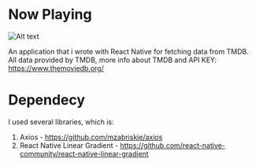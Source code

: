 # Now Playing

![Alt text](/device-2017-06-04-175059.png?raw=true)

An application that i wrote with React Native for fetching data from TMDB.
All data provided by TMDB, more info about TMDB and API KEY: https://www.themoviedb.org/

# Dependecy
I used several libraries, which is:
  1. Axios - https://github.com/mzabriskie/axios
  2. React Native Linear Gradient - https://github.com/react-native-community/react-native-linear-gradient
